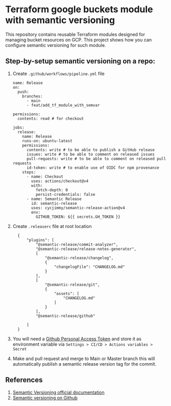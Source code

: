 # Terraform google buckets module with semantic versioning

This repository contains reusable Terraform modules designed for managing bucket resources on GCP. This project shows how you can configure semantic versioning for such module.

## Step-by-setup semantic versioning on a repo:

1. Create `.github/workflows/pipeline.yml` file
   ```
   name: Release
   on:
     push:
       branches:
         - main
         - feat/add_tf_module_with_semvar

   permissions:
     contents: read # for checkout

   jobs:
     release:
       name: Release
       runs-on: ubuntu-latest
       permissions:
         contents: write # to be able to publish a GitHub release
         issues: write # to be able to comment on released issues
         pull-requests: write # to be able to comment on released pull requests
         id-token: write # to enable use of OIDC for npm provenance
       steps:
         - name: Checkout
           uses: actions/checkout@v4
           with:
             fetch-depth: 0
             persist-credentials: false
         - name: Semantic Release
           id: semantic-release
           uses: cycjimmy/semantic-release-action@v4
           env:
             GITHUB_TOKEN: ${{ secrets.GH_TOKEN }}
   ```
2. Create `.releaserc` file at root location
    ```
      {
          "plugins": [
              "@semantic-release/commit-analyzer",
              "@semantic-release/release-notes-generator",
              [
                  "@semantic-release/changelog",
                  {
                      "changelogFile": "CHANGELOG.md"
                  }
              ],
              [
                  "@semantic-release/git",
                  {
                      "assets": [
                          "CHANGELOG.md"
                      ]
                  }
              ],
              "@semantic-release/github"

          ]
      }
    ```
3. You will need a [Github Personal Access Token](https://github.com/settings/personal-access-tokens/new) and store it as environment variable via `Settings > CI/CD > Actions variables > Secret`

4. Make and pull request and merge to Main or Master branch this will automatically publish a semantic release version tag for the commit.


## References

1. [Semantic Versioning official documentation](https://semantic-release.gitbook.io/semantic-release)
2. [Semantic versioning on Github](https://github.com/marketplace/actions/action-for-semantic-release)
